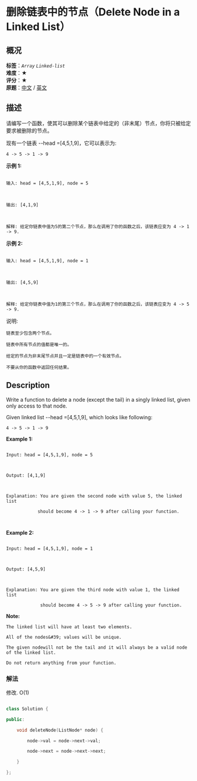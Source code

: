 # 删除链表中的节点（Delete Node in a Linked List）
## 概况
**标签**：*`Array`*  *`Linked-list`*<br>
**难度**：★<br>
**评分**：★<br>
**原题**：[中文](https://leetcode-cn.com/problems/delete-node-in-a-linked-list) / [英文](https://leetcode.com/problems/delete-node-in-a-linked-list)
## 描述

请编写一个函数，使其可以删除某个链表中给定的（非末尾）节点，你将只被给定要求被删除的节点。



现有一个链表 --head =[4,5,1,9]，它可以表示为:



    4 -> 5 -> 1 -> 9





**示例 1:**

```

输入: head = [4,5,1,9], node = 5



输出: [4,1,9]



解释: 给定你链表中值为5的第二个节点，那么在调用了你的函数之后，该链表应变为 4 -> 1 -> 9.

```





**示例 2:**

```

输入: head = [4,5,1,9], node = 1



输出: [4,5,9]



解释: 给定你链表中值为1的第三个节点，那么在调用了你的函数之后，该链表应变为 4 -> 5 -> 9.

```





说明:





	链表至少包含两个节点。

	链表中所有节点的值都是唯一的。

	给定的节点为非末尾节点并且一定是链表中的一个有效节点。

	不要从你的函数中返回任何结果。





## Description

Write a function to delete a node (except the tail) in a singly linked list, given only access to that node.



Given linked list --head =[4,5,1,9], which looks like following:





    4 -> 5 -> 1 -> 9





**Example 1:**

```

Input: head = [4,5,1,9], node = 5



Output: [4,1,9]



Explanation: You are given the second node with value 5, the linked list

            should become 4 -> 1 -> 9 after calling your function.



```



**Example 2:**

```

Input: head = [4,5,1,9], node = 1



Output: [4,5,9]



Explanation: You are given the third node with value 1, the linked list

             should become 4 -> 5 -> 9 after calling your function.

```

**Note:**







	The linked list will have at least two elements.

	All of the nodes&#39; values will be unique.

	The given nodewill not be the tail and it will always be a valid node of the linked list.

	Do not return anything from your function.



### 解法

修改. O(1)

```c++

class Solution {

public:

    void deleteNode(ListNode* node) {

        node->val = node->next->val;

        node->next = node->next->next;

    }

};

```